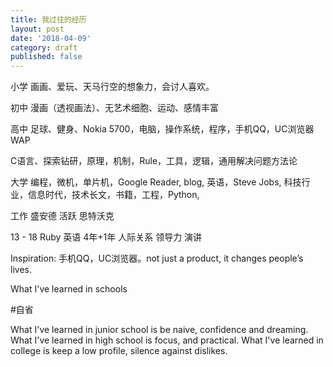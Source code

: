 ```yaml
---
title: 我过往的经历
layout: post
date: '2018-04-09'
category: draft
published: false
---
```



小学 画画、爱玩、天马行空的想象力，会讨人喜欢。

初中 漫画（透视画法）、无艺术细胞、运动、感情丰富

高中 足球、健身、Nokia 5700，电脑，操作系统，程序，手机QQ，UC浏览器 WAP

C语言、探索钻研，原理，机制，Rule，工具，逻辑，通用解决问题方法论

大学 编程，微机，单片机，Google Reader, blog, 英语，Steve Jobs, 科技行业，信息时代，技术长文，书籍，工程，Python, 

工作 盛安德 活跃 思特沃克

13 - 18 Ruby 英语 4年+1年 人际关系 领导力 演讲


Inspiration: 手机QQ，UC浏览器。not just a product, it changes people’s lives.


What I've learned in schools

#自省

What I've learned in junior school is be naive, confidence and dreaming.
What I've learned in high school is focus, and practical.
What I've learned in college is keep a low profile, silence against dislikes.

